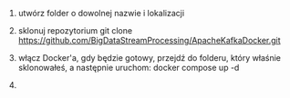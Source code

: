 1. utwórz folder o dowolnej nazwie i lokalizacji

2. sklonuj repozytorium
git clone https://github.com/BigDataStreamProcessing/ApacheKafkaDocker.git 

3. włącz Docker'a, gdy będzie gotowy, przejdź do folderu, który właśnie sklonowałeś, a następnie uruchom:
docker compose up -d 

4. 